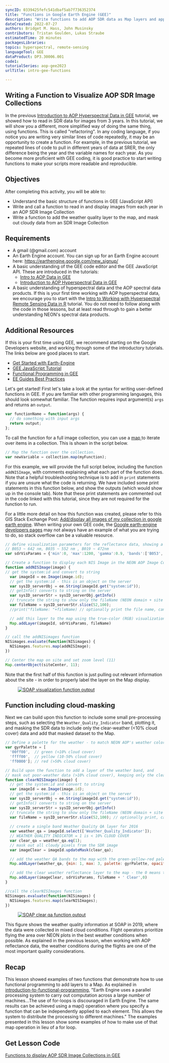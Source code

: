 ```yaml
---
syncID: 0339425fefc541dbaf5ab7f736352374
title: "Functions in Google Earth Engine (GEE)"
description: "Write functions to add AOP SDR data as Map layers and apply cloud-masking"
dateCreated: 2022-07-27
authors: Bridget M. Hass, John Musinsky
contributors: Tristan Goulden, Lukas Straube
estimatedTime: 20 minutes
packagesLibraries: 
topics: hyperspectral, remote-sensing
languageTool: GEE
dataProduct: DP3.30006.001
code1: 
tutorialSeries: aop-gee2023
urlTitle: intro-gee-functions

---
```

## Writing a Function to Visualize AOP SDR Image Collections

In the previous <a href="https://www.neonscience.org/resources/learning-hub/tutorials/intro-aop-gee-sdr-tutorial" target="_blank">Introduction to AOP Hyperspectral Data in GEE</a> tutorial, we showed how to read in SDR data for images from 3 years. In this tutorial, we will show you a different, more simplified way of doing the same thing, using functions. This is called "refactoring". In any coding language, if you notice you are writing very similar lines of code repeatedly, it may be an opportunity to create a function. For example, in the previous tutorial, we repeated lines of code to pull in different years of data at SRER, the only difference being the year and the variable names for each year. As you become more proficient with GEE coding, it is good practice to start writing functions to make your scripts more readable and reproducible. 

<div id="ds-objectives" markdown="1">

## Objectives
After completing this activity, you will be able to:
- Understand the basic structure of functions in GEE (JavaScript API)
- Write and call a function to read in and display images from each year in an AOP SDR Image Collection
- Write a function to add the weather quality layer to the map, and mask out cloudy data from an SDR Image Collection

## Requirements
 * A gmail (@gmail.com) account
 * An Earth Engine account. You can sign up for an Earth Engine account here: https://earthengine.google.com/new_signup/
 * A basic understanding of the GEE code editor and the GEE JavaScript API. These are introduced in the tutorials:
    * <a href="https://www.neonscience.org/resources/learning-hub/tutorials/intro-aop-gee-tutorial" target="_blank">Intro to AOP Data in GEE</a>
    * <a href="https://www.neonscience.org/resources/learning-hub/tutorials/intro-aop-gee-sdr-tutorial" target="_blank">Introduction to AOP Hyperspectral Data in GEE</a>
 * A basic understanding of hyperspectral data and the AOP spectral data products. If this is your first time working with AOP hyperspectral data, we encourage you to start with the <a href="https://www.neonscience.org/resources/learning-hub/tutorials/hsi-hdf5-r" target="_blank">Intro to Working with Hyperspectral Remote Sensing Data in R</a> tutorial. You do not need to follow along with the code in those lessons, but at least read through to gain a better understanding NEON's spectral data products.

## Additional Resources
If this is your first time using GEE, we recommend starting on the Google Developers website, and working through some of the introductory tutorials. The links below are good places to start.
 * <a href="https://developers.google.com/earth-engine/guides/getstarted" target="_blank"> Get Started with Earth-Engine </a>
 * <a href="https://developers.google.com/earth-engine/tutorials/tutorial_js_01" target="_blank"> GEE JavaScript Tutorial </a>
 * <a href="https://developers.google.com/earth-engine/tutorials/tutorial_js_03" target="_blank"> Functional Programming in GEE </a>
 * <a href="https://developers.google.com/earth-engine/guides/best_practices" target="_blank"> EE Guides Best Practices </a>

</div>

Let's get started! First let's take a look at the syntax for writing user-defined functions in GEE. If you are familiar with other programming languages, this should look somewhat familiar. The function requires input argument(s) `args` and returns an `output`.

```javascript
var functionName = function(args) {
  // do something with input args
  return output;
};
```

To call the function for a full image collection, you can use a <a href="https://developers.google.com/earth-engine/guides/getstarted#mapping-what-to-do-instead-of-a-for-loop"> map </a> to iterate over items in a collection. This is shown in the script below.

```javascript
// Map the function over the collection.
var newVariable = collection.map(myFunction);
```

For this example, we will provide the full script below, including the function `addNISImage`, with comments explaining what each part of the function does. Note that a helpful troubleshooting technique is to add in `print` statements if you are unsure what the code is returning. We have included some print statements in this function below, and show the outputs (which would show up in the console tab). Note that these print statements are commented out in the code linked with this tutorial, since they are not required for the function to run. 

For a little more detail on how this function was created, please refer to this GIS Stack Exchange Post: <a href="https://gis.stackexchange.com/questions/284610/add-display-all-images-of-mycollection-in-google-earth-engine" target="_blank">Add/display all images of my collection in google earth engine</a>. When writing your own GEE code, the <a href="https://developers.google.com/earth-engine" target="_blank">Google earth-engine developers pages</a> may not always have an example of what you are trying to do, so stack overflow can be a valuable resource.

```javascript
// define visualization parameters for the reflectance data, showing a true-color image
// B053 ~ 642 nm, B035 ~ 552 nm , B019 ~ 472nm 
var sdrVisParams = {'min':0, 'max':1200, 'gamma':0.9, 'bands':['B053','B035','B019']};

// Create a function to display each NIS Image in the NEON AOP Image Collection
function addNISImage(image) { 
// get the system:id and convert to string
  var imageId = ee.Image(image.id);
  // get the system:id - this is an object on the server
  var sysID_serverObj = ee.String(imageId.get("system:id"));
  // getInfo() converts to string on the server
  var sysID_serverStr = sysID_serverObj.getInfo()
  // truncate the string to show only the fileName (NEON domain + site code + product code + year)
  var fileName = sysID_serverStr.slice(52,100); 
  //print("fileName: "+fileName) // optionally print the file name, can uncomment

  // add this layer to the map using the true-color (RGB) visualization parameters
  Map.addLayer(imageId, sdrVisParams, fileName)
}

// call the addNISimages function
NISimages.evaluate(function(NISimages) {
  NISimages.features.map(addNISImage);
})

// Center the map on site and set zoom level (11)
Map.centerObject(siteCenter, 11);
```

Note that the first half of this function is just pulling out relevant information about the site - in order to properly label the layer on the Map display. 

<figure>
	<a href="https://raw.githubusercontent.com/NEONScience/NEON-Data-Skills/main/graphics/aop-gee2023/1d_sdr_viz_functions/soap_function1.png">
	<img src="https://raw.githubusercontent.com/NEONScience/NEON-Data-Skills/main/graphics/aop-gee2023/1d_sdr_viz_functions/soap_function1.png" alt="SOAP visualization function output"></a>
</figure>

## Function including cloud-masking
Next we can build upon this function to include some small pre-processing steps, such as selecting the `Weather_Quality_Indicator` band, plotting it, and masking the SDR data to include only the clear-weather (<10% cloud cover) data and add that masked dataset to the Map.

```javascript
// Define a palette for the weather - to match NEON AOP's weather color conventions
var gyrPalette = [
  '00ff00',  // green (<10% cloud cover)
  'ffff00',  // yellow (10-50% cloud cover)
  'ff0000']; // red (>50% cloud cover)

// Build upon the function to add a layer of the weather band, and 
// mask out poor-weather data (>10% cloud cover), keeping only the clear weather (<10% cloud cover)
function clearNISImages(image) { 
  // get the system:id and convert to string
  var imageId = ee.Image(image.id);
  // get the system:id - this is an object on the server
  var sysID_serverObj = ee.String(imageId.get("system:id"));
  // getInfo() converts to string on the server
  var sysID_serverStr = sysID_serverObj.getInfo()
  // truncate the string to show only the fileName (NEON domain + site code + product code + year)
  var fileName = sysID_serverStr.slice(52,100); // optionally print, can uncomment
  
  // create a single band Weather Quality QA layer for 2016
  var weather_qa = imageId.select(['Weather_Quality_Indicator']);
  // WEATHER QUALITY INDICATOR = 1 is < 10% CLOUD COVER
  var clear_qa = weather_qa.eq(1);
  // mask out all cloudy pixels from the SDR image
  var imageClear = imageId.updateMask(clear_qa);

  // add the weather QA bands to the map with the green-yellow-red palette
  Map.addLayer(weather_qa, {min: 1, max: 3, palette: gyrPalette, opacity: 0.3}, fileName + ' Weather QA Band')

  // add the clear weather reflectance layer to the map - the 0 means the layer won't be turned on by default
  Map.addLayer(imageClear, sdrVisParams, fileName + ' Clear',0)
}

//call the clearNISImages function
NISimages.evaluate(function(NISimages) {
  NISimages.features.map(clearNISImages);
})
```
<figure>
	<a href="https://raw.githubusercontent.com/NEONScience/NEON-Data-Skills/main/graphics/aop-gee2023/1d_sdr_viz_functions/soap_function2.png">
	<img src="https://raw.githubusercontent.com/NEONScience/NEON-Data-Skills/main/graphics/aop-gee2023/1d_sdr_viz_functions/soap_function2.png" alt="SOAP clear qa function output"></a>
</figure>

This figure shows the weather quality information at SOAP in 2019, where the data were collected in mixed cloud conditions. Flight operators prioritize flying the area over NEON plots in the best weather conditions when possible. As explained in the previous lesson, when working with AOP reflectance data, the weather conditions during the flights are one of the most important quality considerations. 

## Recap

This lesson showed examples of two functions that demonstrate how to use functional programming to add layers to a Map. 
As explained in <a href="https://developers.google.com/earth-engine/tutorials/tutorial_js_03#introduction-to-functional-programming" target="_blank"> introduction-to-functional-programming</a>, "Earth Engine uses a parallel processing system to carry out computation across a large number of machines...The use of for-loops is discouraged in Earth Engine. The same results can be achieved using a map() operation where you specify a function that can be independently applied to each element. This allows the system to distribute the processing to different machines." The examples presented in this lesson show some examples of how to make use of that map operation in lieu of a for loop.

## Get Lesson Code

<a href="https://code.earthengine.google.com/0a3af7782726a1e4bb6e8c299fb883f2" target="_blank">Functions to display AOP SDR Image Collections in GEE</a>
